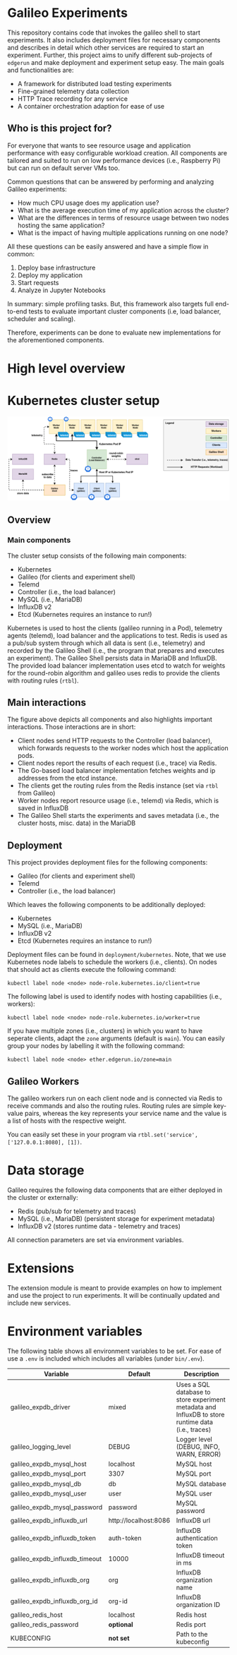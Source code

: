 # Galileo Experiments

This repository contains code that invokes the galileo shell to start experiments.
It also includes deployment files for necessary components and describes in detail which other services are 
required to start an experiment.
Further, this project aims to unify different sub-projects of `edgerun` and make deployment and experiment setup easy.
The main goals and functionalities are:

* A framework for distributed load testing experiments
* Fine-grained telemetry data collection
* HTTP Trace recording for any service
* A container orchestration adaption for ease of use

## Who is this project for?

For everyone that wants to see resource usage and application performance with easy configurable workload creation.
All components are tailored and suited to run on low performance devices (i.e., Raspberry Pi) but can run on default server VMs too.

Common questions that can be answered by performing and analyzing Galileo experiments:

* How much CPU usage does my application use?
* What is the average execution time of my application across the cluster?
* What are the differences in terms of resource usage between two nodes hosting the same application?
* What is the impact of having multiple applications running on one node?

All these questions can be easily answered and have a simple flow in common:
1. Deploy base infrastructure
2. Deploy my application
3. Start requests
4. Analyze in Jupyter Notebooks

In summary: simple profiling tasks.
But, this framework also targets full end-to-end tests to evaluate important cluster components (i.e, load balancer, scheduler and scaling).

Therefore, experiments can be done to evaluate new implementations for  the aforementioned components.


# High level overview



# Kubernetes cluster setup

![Cluster components](figures/cluster.drawio.png)

## Overview

### Main components
The cluster setup consists of the following main components:

* Kubernetes
* Galileo (for clients and experiment shell)
* Telemd
* Controller (i.e., the load balancer)
* MySQL (i.e., MariaDB)
* InfluxDB v2
* Etcd (Kubernetes requires an instance to run!)

Kubernetes is used to host the clients (galileo running in a Pod), telemetry agents (telemd), load balancer and the applications to test.
Redis is used as a pub/sub system through which all data is sent (i.e., telemetry) and recorded by the Galileo Shell (i.e., the program that prepares and executes an experiment).
The Galileo Shell persists data in MariaDB and InfluxDB.
The provided load balancer implementation uses etcd to watch for weights for the round-robin algorithm and galileo uses redis to provide the clients with routing rules (`rtbl`).



## Main interactions

The figure above depicts all components and also highlights important interactions.
Those interactions are in short:
* Client nodes send HTTP requests to the Controller (load balancer), which forwards requests to the worker nodes which host the application pods.
* Client nodes report the results of each request (i.e., trace) via Redis. 
* The Go-based load balancer implementation fetches weights and ip addresses from the etcd instance.
* The clients get the routing rules from the Redis instance (set via `rtbl` from Galileo)
* Worker nodes report resource usage (i.e., telemd) via Redis, which is saved in InfluxDB
* The Galileo Shell starts the experiments and saves metadata (i.e., the cluster hosts, misc. data) in the MariaDB


## Deployment 

This project provides deployment files for the following components:
* Galileo (for clients and experiment shell)
* Telemd
* Controller (i.e., the load balancer)

Which leaves the following components to be additionally deployed:

* Kubernetes
* MySQL (i.e., MariaDB)
* InfluxDB v2
* Etcd (Kubernetes requires an instance to run!)

Deployment files can be found in `deployment/kubernetes`.
Note, that we use Kubernetes node labels to schedule the workers (i.e., clients).
On nodes that should act as clients execute the following command:

    kubectl label node <node> node-role.kubernetes.io/client=true

The following label is used to identify nodes with hosting capabilities (i.e., workers):

    kubectl label node <node> node-role.kubernetes.io/worker=true

If you have multiple zones (i.e., clusters) in which you want to have seperate clients, adapt the `zone`  arguments (default is `main`).
You can easily group your nodes by labelling it with the following command:

    kubectl label node <node> ether.edgerun.io/zone=main

## Galileo Workers

The galileo workers run on each client node and is connected via Redis to receive commands and also the routing rules.
Routing rules are simple key-value pairs, whereas the key represents your service name and the value is a list of hosts 
with the respective weight.

You can easily set these in your program via `rtbl.set('service', ['127.0.0.1:8080], [1])`.


# Data storage

Galileo requires the following data components that are either deployed in the cluster or externally:

* Redis (pub/sub for telemetry and traces)
* MySQL (i.e., MariaDB) (persistent storage for experiment metadata)
* InfluxDB v2 (stores runtime data - telemetry and traces)

All connection parameters are set via environment variables.

# Extensions

The extension module is meant to provide examples  on how to implement and use the project to run experiments.
It will be continually updated and include new services.

Environment variables
=====================

The following table shows all environment variables to be set.
For ease of use a `.env` is included which includes all variables (under `bin/.env`).

| Variable                       | Default               | Description                                                                                        |
|--------------------------------|-----------------------|----------------------------------------------------------------------------------------------------|
| galileo_expdb_driver           | mixed                 | Uses a SQL database to store experiment metadata and InfluxDB to store runtime data (i.e., traces) | 
| galileo_logging_level          | DEBUG                 | Logger level (DEBUG, INFO, WARN, ERROR)                                                            | 
| galileo_expdb_mysql_host       | localhost             | MySQL host                                                                                         |
| galileo_expdb_mysql_port       | 3307                  | MySQL port                                                                                         |
| galileo_expdb_mysql_db         | db                    | MySQL database                                                                                     |
| galileo_expdb_mysql_user       | user                  | MySQL user                                                                                         |
| galileo_expdb_mysql_password   | password              | MySQL password                                                                                     |
| galileo_expdb_influxdb_url     | http://localhost:8086 | InfluxDB url                                                                                       |
| galileo_expdb_influxdb_token   | auth-token            | InfluxDB authentication token                                                                      |
| galileo_expdb_influxdb_timeout | 10000                 | InfluxDB timeout in ms                                                                             |
| galileo_expdb_influxdb_org     | org                   | InfluxDB organization name                                                                         |
| galileo_expdb_influxdb_org_id  | org-id                | InfluxDB organization ID                                                                           |
| galileo_redis_host             | localhost             | Redis host                                                                                         |
| galileo_redis_password         | **optional**          | Redis port                                                                                         |
| KUBECONFIG                     | **not set**           | Path to the kubeconfig                                                                             |